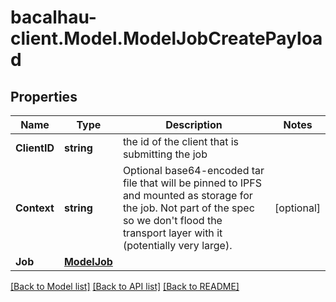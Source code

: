 # bacalhau-client.Model.ModelJobCreatePayload
## Properties

Name | Type | Description | Notes
------------ | ------------- | ------------- | -------------
**ClientID** | **string** | the id of the client that is submitting the job | 
**Context** | **string** | Optional base64-encoded tar file that will be pinned to IPFS and mounted as storage for the job. Not part of the spec so we don&#x27;t flood the transport layer with it (potentially very large). | [optional] 
**Job** | [**ModelJob**](ModelJob.md) |  | 

[[Back to Model list]](../README.md#documentation-for-models) [[Back to API list]](../README.md#documentation-for-api-endpoints) [[Back to README]](../README.md)

